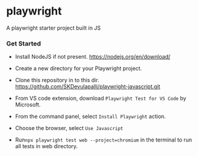 # playwright

A playwright starter project built in JS

### Get Started

- Install NodeJS if not present.
  https://nodejs.org/en/download/

- Create a new directory for your Playwright project.

- Clone this repository in to this dir.
  https://github.com/SKDevulapalli/playwright-javascript.git

- From VS code extension, download `Playwright Test for VS Code` by Microsoft.

- From the command panel, select `Install Playwright` action.

- Choose the browser, select `Use Javascript`

- Run`npx playwright test web --project=chromium` in the terminal to run all tests in web directory.
